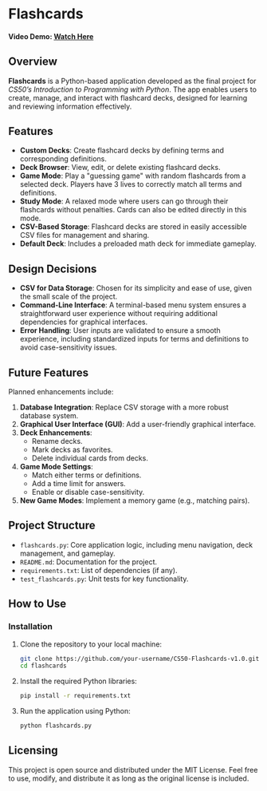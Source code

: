 # Flashcards  

#### Video Demo: [Watch Here](https://youtu.be/4CTJjVHR3PM)  

## Overview  

**Flashcards** is a Python-based application developed as the final project for *CS50’s Introduction to Programming with Python*. The app enables users to create, manage, and interact with flashcard decks, designed for learning and reviewing information effectively.  

## Features  
- **Custom Decks**: Create flashcard decks by defining terms and corresponding definitions.  
- **Deck Browser**: View, edit, or delete existing flashcard decks.  
- **Game Mode**: Play a "guessing game" with random flashcards from a selected deck. Players have 3 lives to correctly match all terms and definitions.
- **Study Mode**: A relaxed mode where users can go through their flashcards without penalties. Cards can also be edited directly in this mode.
- **CSV-Based Storage**: Flashcard decks are stored in easily accessible CSV files for management and sharing.  
- **Default Deck**: Includes a preloaded math deck for immediate gameplay.  

## Design Decisions  
- **CSV for Data Storage**: Chosen for its simplicity and ease of use, given the small scale of the project.  
- **Command-Line Interface**: A terminal-based menu system ensures a straightforward user experience without requiring additional dependencies for graphical interfaces.  
- **Error Handling**: User inputs are validated to ensure a smooth experience, including standardized inputs for terms and definitions to avoid case-sensitivity issues.  

## Future Features  
Planned enhancements include:  
1. **Database Integration**: Replace CSV storage with a more robust database system.  
2. **Graphical User Interface (GUI)**: Add a user-friendly graphical interface.  
3. **Deck Enhancements**:  
   - Rename decks.  
   - Mark decks as favorites.  
   - Delete individual cards from decks.  
4. **Game Mode Settings**:  
   - Match either terms or definitions.  
   - Add a time limit for answers.  
   - Enable or disable case-sensitivity.  
5. **New Game Modes**: Implement a memory game (e.g., matching pairs).  

## Project Structure  
- `flashcards.py`: Core application logic, including menu navigation, deck management, and gameplay.  
- `README.md`: Documentation for the project.  
- `requirements.txt`: List of dependencies (if any).  
- `test_flashcards.py`: Unit tests for key functionality.  

## How to Use  

### Installation  
1. Clone the repository to your local machine:  
   ```bash
   git clone https://github.com/your-username/CS50-Flashcards-v1.0.git
   cd flashcards
2. Install the required Python libraries:
   ```bash
   pip install -r requirements.txt
3. Run the application using Python:
   ```bash
   python flashcards.py

## Licensing
This project is open source and distributed under the MIT License. Feel free to use, modify, and distribute it as long as the original license is included.

